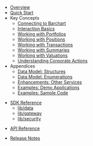 * [Overview](/content/product_overview)
* [Quick Start](/content/quick_start)
* Key Concepts
  * [Connecting to Barchart](/content/concepts/connecting_to_barchart)
  * [Interaction Basics](/content/concepts/interaction_basics)
  * [Working with Portfolios](/content/concepts/working_with_portfolios)
  * [Working with Positions](/content/concepts/working_with_positions)
  * [Working with Transactions](/content/concepts/working_with_transactions)
  * [Working with Summaries](/content/concepts/working_with_summaries)
  * [Working with Valuations](/content/concepts/working_with_valuations)
  * [Understanding Corporate Actions](/content/concepts/understanding_corporate_actions)
* Appendices
  * [Data Model: Structures](/content/appendices/data_model_structures)
  * [Data Model: Enumerations](/content/appendices/data_model_enumerations)
  * [Enhancements: Other Services](/content/appendices/other_services)
  * [Examples: Demo Applications](/content/appendices/demo_applications)
  * [Examples: Sample Code](/content/appendices/sample_code)
<!-- sdk_open -->
* [SDK Reference](/content/sdk_reference)
	* [lib/data](/content/sdk/lib-data)
	* [lib/gateway](/content/sdk/lib-gateway)
	* [lib/security](/content/sdk/lib-security)
<!-- sdk_close -->
<!-- api_open -->
* [API Reference](/content/api_reference)
<!-- api_close -->
* [Release Notes](/content/release_notes)